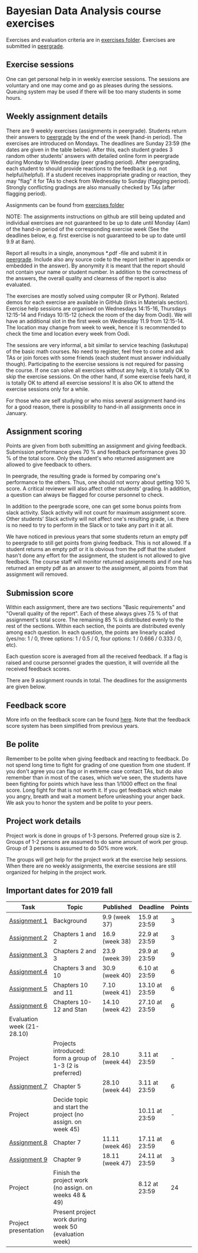 # Bayesian Data Analysis course exercises

Exercises and evaluation criteria are in [exercises
folder](exercises). Exercises are submitted in
[peergrade](https://www.peergrade.io).

## Exercise sessions

One can get personal help in in weekly exercise sessions. The sessions
are voluntary and one may come and go as pleases during the
sessions. Queuing system may be used if there will be too many
students in some hours.

## Weekly assignment details

There are 9 weekly exercises (assignments in peergrade). Students
return their answers to [peergrade](https://www.peergrade.io) by the
end of the week (hand-in period). The exercises are introduced on
Mondays. The deadlines are Sunday 23:59 (the dates are given in the
table below).  After this, each student grades 3 random other
students' answers with detailed online form in peergrade during Monday
to Wednesday (peer grading period). After peergrading, each student to
should provide reactions to the feedback (e.g. not
helpful/helpful). If a student receives inappropriate grading or
reaction, they may "flag" it for TAs to check from Wednesday to Sunday
(flagging period). Strongly conflicting gradings are also manually
checked by TAs (after flagging period).

Assignments can be found from [exercises folder](exercises)

NOTE: The assignments instructions on github are still being updated
and individual exercises are not guaranteed to be up to date until
Monday (4am) of the hand-in period of the corresponding exercise week
(See the deadlines below, e.g. first exercise is not guaranteed to be
up to date until 9.9 at 8am).

Report all results in a single, anonymous *.pdf -file and submit it in
[peergrade](https://www.peergrade.io). Include also any source code to
the report (either in appendix or embedded in the answer). By
anonymity it is meant that the report should not contain your name or
student number. In addition to the correctness of the answers, the
overall quality and clearness of the report is also evaluated.

The exercises are mostly solved using computer (R or Python). Related
demos for each exercise are available in GitHub (links in Materials
section). Exercise help sessions are organised on Wednesdays 14:15-16,
Thursdays 12:15-14 and Fridays 10:15-12 (check the room of the day
from Oodi). We will have an additional slot in the first week on
Wednesday 11.9 from 12:15-14. The location may change from week to
week, hence it is recommended to check the time and location every
week from Oodi.

 The sessions are very informal, a bit similar to service teaching
 (laskutupa) of the basic math courses. No need to register, feel free
 to come and ask TAs or join forces with some friends (each student
 must answer individually though). Participating to the exercise
 sessions is not required for passing the course. If one can solve all
 exercises without any help, it is totally OK to skip the exercise
 sessions. On the other hand, if some exercise feels hard, it is
 totally OK to attend all exercise sessions! It is also OK to attend
 the exercise sessions only for a while.

For those who are self studying or who miss several assignment
hand-ins for a good reason, there is possibility to hand-in all
assignments once in January.

## Assignment scoring

Points are given from both submitting an assignment and giving
feedback. Submission performance gives 70 % and feedback performance
gives 30 % of the total score. Only the student's who returned
assignment are allowed to give feedback to others.

In peergrade, the resulting grade is formed by comparing one's
performance to the others. Thus, one should not worry about getting
100 % score. A critical reviewer will also affect other students'
grading. In addition, a question can always be flagged for course
personnel to check.

In addition to the peergrade score, one can get some bonus points from
slack activity. Slack activity will not count for maximum assignment
score. Other students' Slack activity will not affect one's resulting
grade, i.e. there is no need to try to perform in the Slack or to take
any part in it at all.

We have noticed in previous years that some students return an empty
pdf to peergrade to still get points from giving feedback. This is not
allowed. If a student returns an empty pdf or it is obvious from the
pdf that the student hasn't done any effort for the assignment, the
student is not allowed to give feedback. The course staff will monitor
returned assignments and if one has returned an empty pdf as an answer
to the assignment, all points from that assignment will removed.

## Submission score

Within each assignment, there are two sections "Basic requirements"
and "Overall quality of the report". Each of these always gives 7.5 %
of that assignment's total score. The remaining 85 % is distributed
evenly to the rest of the sections. Within each section, the points
are distributed evenly among each question. In each question, the
points are linearly scaled (yes/no: 1 / 0, three options: 1 / 0.5 / 0,
four options: 1 / 0.666 / 0.333 / 0, etc).

Each question score is averaged from all the received feedback. If a
flag is raised and course personnel grades the question, it will
override all the received feedback scores.

There are 9 assignment rounds in total. The deadlines for the
assignments are given below.

## Feedback score

More info on the feedback score can be found
[here](https://help.peergrade.io/en/articles/111176-how-the-feedback-score-is-calculated). Note
that the feedback score system has been simplified from previous
years.

## Be polite

Remember to be polite when giving feedback and reacting to
feedback. Do not spend long time to fight for grading of one question
from one student. If you don't agree you can flag or in extreme case
contact TAs, but do also remember than in most of the cases, which
we've seen, the students have been fighting for points which have less
than 1/1000 effect on the final score. Long fight for that is not
worth it.  If you get feedback which make you angry, breath and wait a
moment before unleashing your anger back. We ask you to honor the
system and be polite to your peers.

## Project work details

Project work is done in groups of 1-3 persons. Preferred group size is
2. Groups of 1-2 persons are assumed to do same amount of work per
group. Group of 3 persons is assumed to do 50% more work.

The groups will get help for the project work at the exercise help
sessions. When there are no weekly assignments, the exercise sessions
are still organized for helping in the project work.

## Important dates for 2019 fall

| Task | Topic | Published | Deadline | Points |
| ---- | ----- | --------- | -------- | ------ |
| [Assignment 1](https://github.com/avehtari/BDA_course_Aalto/blob/master/exercises/ex1.pdf) | Background | 9.9 (week 37) | 15.9 at 23:59 | 3 |
| [Assignment 2](https://github.com/avehtari/BDA_course_Aalto/blob/master/exercises/ex2.pdf) | Chapters 1 and 2 | 16.9 (week 38) | 22.9 at 23:59 | 3 |
| [Assignment 3](https://github.com/avehtari/BDA_course_Aalto/blob/master/exercises/ex3.pdf) | Chapters 2 and 3 | 23.9 (week 39) | 29.9 at 23:59 | 9 |
| [Assignment 4](https://github.com/avehtari/BDA_course_Aalto/blob/master/exercises/ex4.pdf) | Chapters 3 and 10 | 30.9 (week 40) | 6.10 at 23:59 | 6 |
| [Assignment 5](https://github.com/avehtari/BDA_course_Aalto/blob/master/exercises/ex5.pdf) | Chapters 10 and 11 | 7.10 (week 41) | 13.10 at 23:59 | 6 |
| [Assignment 6](https://github.com/avehtari/BDA_course_Aalto/blob/master/exercises/ex6.pdf) | Chapters 10-12 and Stan | 14.10 (week 42) | 27.10 at 23:59 | 6 |
| Evaluation week (21-28.10) |   |   |   |  |
| Project  | Projects introduced: form a group of 1-3 (2 is preferred) | 28.10 (week 44) | 3.11 at 23:59 | - |
| [Assignment 7](https://github.com/avehtari/BDA_course_Aalto/blob/master/exercises/ex7.pdf) | Chapter 5 | 28.10 (week 44) | 3.11 at 23:59 | 6 |
| Project | Decide topic and start the project (no assign. on week 45) |   | 10.11 at 23:59 |  - |
| [Assignment 8](https://github.com/avehtari/BDA_course_Aalto/blob/master/exercises/ex8.pdf) | Chapter 7 | 11.11 (week 46) | 17.11 at 23:59 | 6 |
| [Assignment 9](https://github.com/avehtari/BDA_course_Aalto/blob/master/exercises/ex9.pdf) | Chapter 9 | 18.11 (week 47) | 24.11 at 23:59 | 3 |
| Project | Finish the project work (no assign. on weeks 48 & 49) |   | 8.12 at 23:59 | 24 |
| Project presentation | Present project work during week 50 (evaluation week) |  | | |
